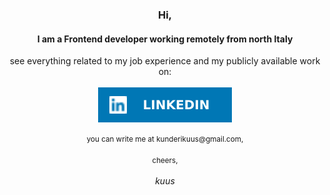 <div align="center">
<!-- <img src="assets/avatar.png" width="40"> -->

<h3>Hi,</h3>
<h4>I am a Frontend developer working remotely from north Italy</h4>
<p>
  see everything related to my job experience and my publicly available work on:<br><br>
  <a href="https://www.linkedin.com/in/kunderikuus/"><img src="assets/linkedin.svg"></a>
</p>
<p>
  <small>you can write me at kunderikuus@gmail.com,</small>
  <br><br>
  <small>cheers,</small>
  <br><br>
  <em>kuus</em>
</p>
  
</div>
